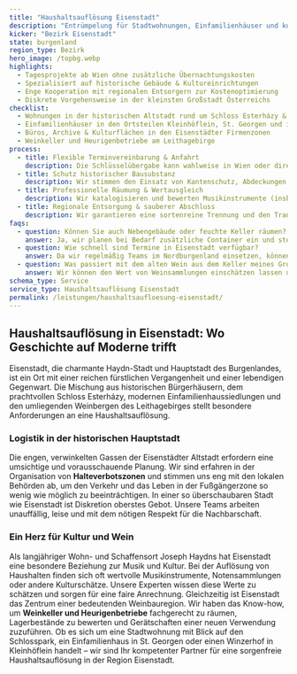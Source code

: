 ```yaml
---
title: "Haushaltsauflösung Eisenstadt"
description: "Entrümpelung für Stadtwohnungen, Einfamilienhäuser und kulturelle Einrichtungen in Eisenstadt & Umgebung."
kicker: "Bezirk Eisenstadt"
state: burgenland
region_type: Bezirk
hero_image: /topbg.webp
highlights:
  - Tagesprojekte ab Wien ohne zusätzliche Übernachtungskosten
  - Spezialisiert auf historische Gebäude & Kultureinrichtungen
  - Enge Kooperation mit regionalen Entsorgern zur Kostenoptimierung
  - Diskrete Vorgehensweise in der kleinsten Großstadt Österreichs
checklist:
  - Wohnungen in der historischen Altstadt rund um Schloss Esterházy & die Fußgängerzone
  - Einfamilienhäuser in den Ortsteilen Kleinhöflein, St. Georgen und in den umliegenden Gemeinden
  - Büros, Archive & Kulturflächen in den Eisenstädter Firmenzonen
  - Weinkeller und Heurigenbetriebe am Leithagebirge
process:
  - title: Flexible Terminvereinbarung & Anfahrt
    description: Die Schlüsselübergabe kann wahlweise in Wien oder direkt vor Ort in Eisenstadt erfolgen. Wir planen effiziente Tagesprojekte mit frühem Start.
  - title: Schutz historischer Bausubstanz
    description: Wir stimmen den Einsatz von Kantenschutz, Abdeckungen und die Teamgröße individuell auf denkmalgeschützte Bereiche ab.
  - title: Professionelle Räumung & Wertausgleich
    description: Wir katalogisieren und bewerten Musikinstrumente (insbesondere Klaviere, in Anlehnung an die Haydn-Tradition), Kunst oder Antiquitäten und rechnen Ihnen den Marktwert fair an.
  - title: Regionale Entsorgung & sauberer Abschluss
    description: Wir garantieren eine sortenreine Trennung und den Transport zu regionalen Recyclinghöfen. Die Übergabe erfolgt besenrein und mit einem detaillierten Protokoll.
faqs:
  - question: Können Sie auch Nebengebäude oder feuchte Keller räumen?
    answer: Ja, wir planen bei Bedarf zusätzliche Container ein und stellen für feuchte Keller professionelle Trocknungsgeräte oder Bautrockner zur Verfügung.
  - question: Wie schnell sind Termine in Eisenstadt verfügbar?
    answer: Da wir regelmäßig Teams im Nordburgenland einsetzen, können wir für Eisenstadt und Umgebung meist Termine innerhalb einer Woche anbieten.
  - question: Was passiert mit dem alten Wein aus dem Keller meines Großvaters?
    answer: Wir können den Wert von Weinsammlungen einschätzen lassen und vermitteln bei Bedarf Kontakte zu Händlern oder Liebhabern.
schema_type: Service
service_type: Haushaltsauflösung Eisenstadt
permalink: /leistungen/haushaltsaufloesung-eisenstadt/
---
```


## Haushaltsauflösung in Eisenstadt: Wo Geschichte auf Moderne trifft

Eisenstadt, die charmante Haydn-Stadt und Hauptstadt des Burgenlandes, ist ein Ort mit einer reichen fürstlichen Vergangenheit und einer lebendigen Gegenwart. Die Mischung aus historischen Bürgerhäusern, dem prachtvollen Schloss Esterházy, modernen Einfamilienhaussiedlungen und den umliegenden Weinbergen des Leithagebirges stellt besondere Anforderungen an eine Haushaltsauflösung.

### Logistik in der historischen Hauptstadt

Die engen, verwinkelten Gassen der Eisenstädter Altstadt erfordern eine umsichtige und vorausschauende Planung. Wir sind erfahren in der Organisation von **Halteverbotszonen** und stimmen uns eng mit den lokalen Behörden ab, um den Verkehr und das Leben in der Fußgängerzone so wenig wie möglich zu beeinträchtigen. In einer so überschaubaren Stadt wie Eisenstadt ist Diskretion oberstes Gebot. Unsere Teams arbeiten unauffällig, leise und mit dem nötigen Respekt für die Nachbarschaft.

### Ein Herz für Kultur und Wein

Als langjähriger Wohn- und Schaffensort Joseph Haydns hat Eisenstadt eine besondere Beziehung zur Musik und Kultur. Bei der Auflösung von Haushalten finden sich oft wertvolle Musikinstrumente, Notensammlungen oder andere Kulturschätze. Unsere Experten wissen diese Werte zu schätzen und sorgen für eine faire Anrechnung. Gleichzeitig ist Eisenstadt das Zentrum einer bedeutenden Weinbauregion. Wir haben das Know-how, um **Weinkeller und Heurigenbetriebe** fachgerecht zu räumen, Lagerbestände zu bewerten und Gerätschaften einer neuen Verwendung zuzuführen. Ob es sich um eine Stadtwohnung mit Blick auf den Schlosspark, ein Einfamilienhaus in St. Georgen oder einen Winzerhof in Kleinhöflein handelt – wir sind Ihr kompetenter Partner für eine sorgenfreie Haushaltsauflösung in der Region Eisenstadt.
